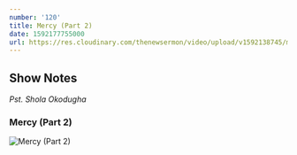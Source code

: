 ```yaml
---
number: '120'
title: Mercy (Part 2) 
date: 1592177755000
url: https://res.cloudinary.com/thenewsermon/video/upload/v1592138745/messages/Mercy_Part_2_-_Pastor_Shola_Okodugha.mp3
---
```


## Show Notes
_Pst. Shola Okodugha_

###  Mercy (Part 2)

![Mercy (Part 2)](https://res.cloudinary.com/thenewsermon/image/upload/v1592138577/sermon%20display%20pictures/103179993_2568680746714614_8921060209846102712_n.jpg)